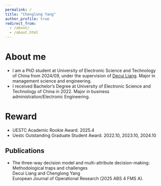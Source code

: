 ```yaml
---
permalink: /
title: "Chenglong Yang"
author_profile: true
redirect_from: 
  - /about/
  - /about.html
---
```


About me
======
- I am a PhD student at University of Electronic Science and Technology of China from 2024/09, under the supervision of [Decui Liang](). Major in management science and engineering.
- I received Bachelor’s Degree at University of Electronic Science and Technology of China in 2022. Major in business administration/Electronic Engineering.

Reward
======
- UESTC Academic Rookie Award. 2025.4
- Uestc Outstanding Graduate Student Award. 2022.10, 2023.10, 2024.10

Publications
------
- The three-way decision model and multi-attribute decision-making: Methodological traps and challenges<br>
  Decui Liang and Chenglong Yang<br>
  European Journal of Operational Research (2025 ABS 4 FMS A).
